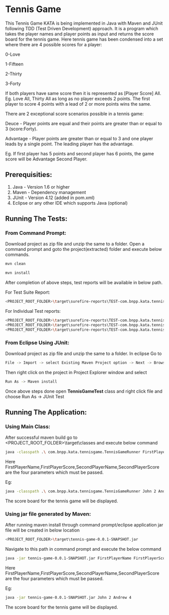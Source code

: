 # Tennis Game

This Tennis Game KATA is being implemented in Java with Maven and JUnit following TDD (Test Driven Development) approach. It is a program which takes the player names and player points as input and returns the score board for the tennis game. 
Here tennis game has been condensed into a set where there are 4 possible scores for a player:

0-Love

1-Fifteen

2-Thirty

3-Forty

If both players have same score then it is represented as [Player Score] All. Eg. Love All, Thirty All as long as no player exceeds 2 points. The first player to score 4 points with a lead of 2 or more points wins the same. 

There are 2 exceptional score scenarios possible in a tennis game:

Deuce - Player points are equal and their points are greater than or equal to 3 (score:Forty).

Advantage - Player points are greater than or equal to 3 and one player leads by a single point. The leading player has the advantage.

Eg. If first player has 5 points and second player has 6 points, the game score will be Advantage Second Player.

## Prerequisities:

1. Java - Version 1.6 or higher
2. Maven - Dependency management
3. JUnit - Version 4.12 (added in pom.xml)
4. Eclipse or any other IDE which supports Java (optional)

## Running The Tests:

### From Command Prompt:

Download project as zip file and unzip the same to a folder. Open a command prompt and goto the project(extracted) folder and 
execute below commands.

```bash
mvn clean

mvn install
```

After completion of above steps, test reports will be available in below path.

For Test Suite Report:

```bash
<PROJECT_ROOT_FOLDER>\target\surefire-reports\TEST-com.bnpp.kata.tennisgame.AllTests.xml
```
For Individual Test reports:

```bash
<PROJECT_ROOT_FOLDER>\target\surefire-reports\TEST-com.bnpp.kata.tennisgame.TennisGameTest.xml
<PROJECT_ROOT_FOLDER>\target\surefire-reports\TEST-com.bnpp.kata.tennisgame.PlayerTest.xml
<PROJECT_ROOT_FOLDER>\target\surefire-reports\TEST-com.bnpp.kata.tennisgame.ScoreBoardTest.xml
```

### From Eclipse Using JUnit:

Download project as zip file and unzip the same to a folder. 
In eclipse Go to 
```bash
File -> Import -> select Existing Maven Project option -> Next -> Browse extracted folder and Finish
```
Then right click on the project in Project Explorer window and select 
```bash
Run As -> Maven install
```
Once above steps done open <b>TennisGameTest</b> class and right click file and choose Run As -> JUnit Test

## Running The Application:

### Using Main Class:

After successful maven build go to <PROJECT_ROOT_FOLDER>\target\classes and execute below command

```bash
java -classpath .\ com.bnpp.kata.tennisgame.TennisGameRunner FirstPlayerName FirstPlayerScore SecondPlayerName SecondPlayerScore
```

Here FirstPlayerName,FirstPlayerScore,SecondPlayerName,SecondPlayerScore are the four parameters which must be passed.

Eg: 

```bash
java -classpath .\ com.bnpp.kata.tennisgame.TennisGameRunner John 2 Andrew 4
```
The score board for the tennis game will be displayed.

### Using jar file generated by Maven:

After running maven install through command prompt/eclipse application jar file will be created in below location

```bash 
<PROJECT_ROOT_FOLDER>\target\tennis-game-0.0.1-SNAPSHOT.jar
```

Navigate to this path in command prompt and execute the below command 

```bash
java -jar tennis-game-0.0.1-SNAPSHOT.jar FirstPlayerName FirstPlayerScore SecondPlayerName SecondPlayerScore
```
Here FirstPlayerName,FirstPlayerScore,SecondPlayerName,SecondPlayerScore are the four parameters which must be passed.

Eg:

```bash
java -jar tennis-game-0.0.1-SNAPSHOT.jar John 2 Andrew 4
```
The score board for the tennis game will be displayed.


